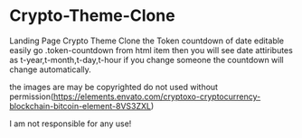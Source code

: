 # Crypto-Theme-Clone
Landing Page Crypto Theme Clone
the Token countdown of date editable easily go .token-countdown from html item then you will see date attiributes as t-year,t-month,t-day,t-hour if you change someone the countdown will change automatically.








the images are may be copyrighted do not used without permission(https://elements.envato.com/cryptoxo-cryptocurrency-blockchain-bitcoin-element-8VS3ZXL)


I am not responsible for any use!

